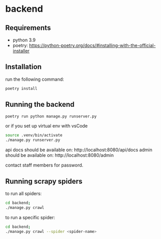 # backend
## Requirements
- python 3.9
- poetry: https://python-poetry.org/docs/#installing-with-the-official-installer

## Installation
run the following command:
```bash
poetry install
```

## Running the backend
```bash
poetry run python manage.py runserver.py
```
or if you set up virtual env with vsCode
```bash
source .venv/bin/activate
./manage.py runserver.py
```

api docs should be available on: http://localhost:8080/api/docs
admin should be available on: http://localhost:8080/admin

contact staff members for password.

## Running scrapy spiders

to run all spiders:
```bash
cd backend;
./manage.py crawl
```

to run a specific spider:
```bash
cd backend;
./manage.py crawl --spider <spider-name>
```
